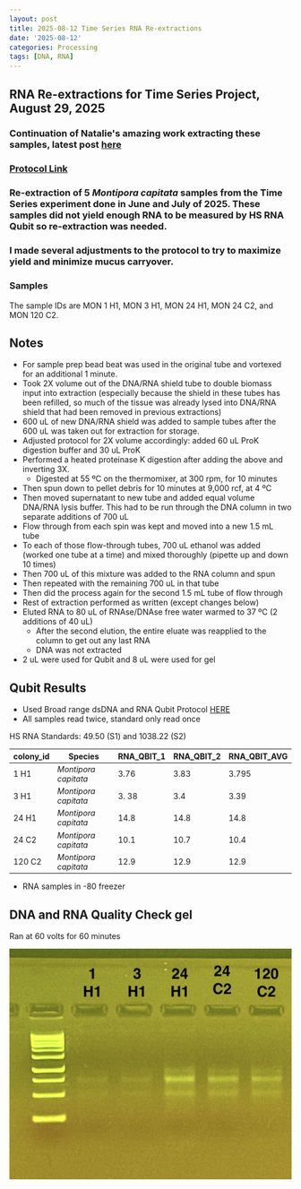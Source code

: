 ```yaml
---
layout: post
title: 2025-08-12 Time Series RNA Re-extractions
date: '2025-08-12'
categories: Processing
tags: [DNA, RNA]
---
```


## RNA Re-extractions for Time Series Project, August 29, 2025

### Continuation of Natalie's amazing work extracting these samples, latest post [here](https://github.com/nchampney/NEC_Putnam_Lab_Notebook/blob/master/_posts/2025-08-14-TimeSeries-RNA-Re-Extractions.md)

### [Protocol Link](https://github.com/zdellaert/ZD_Putnam_Lab_Notebook/blob/master/protocols/2022-10-03-Protocols_Zymo_Quick_DNA_RNA_Miniprep_Plus.md)

### Re-extraction of 5 *Montipora capitata* samples from the Time Series experiment done in June and July of 2025. These samples did not yield enough RNA to be measured by HS RNA Qubit so re-extraction was needed. 

### I made several adjustments to the protocol to try to maximize yield and minimize mucus carryover.

### Samples

The sample IDs are MON 1 H1, MON 3 H1, MON 24 H1, MON 24 C2, and MON 120 C2.

## Notes

- For sample prep bead beat was used in the original tube and vortexed for an additional 1 minute. 
- Took 2X volume out of the DNA/RNA shield tube to double biomass input into extraction (especially because the shield in these tubes has been refilled, so much of the tissue was already lysed into DNA/RNA shield that had been removed in previous extractions)
- 600 uL of new DNA/RNA shield was added to sample tubes after the 600 uL was taken out for extraction for storage. 
- Adjusted protocol for 2X volume accordingly: added 60 uL ProK digestion buffer and 30 uL ProK
- Performed a heated proteinase K digestion after adding the above and inverting 3X.
  - Digested at 55 ºC on the thermomixer, at 300 rpm, for 10 minutes
- Then spun down to pellet debris for 10 minutes at 9,000 rcf, at 4 ºC
- Then moved supernatant to new tube and added equal volume DNA/RNA lysis buffer. This had to be run through the DNA column in two separate additions of 700 uL
- Flow through from each spin was kept and moved into a new 1.5 mL tube
- To each of those flow-through tubes, 700 uL ethanol was added (worked one tube at a time) and mixed thoroughly (pipette up and down 10 times)
- Then 700 uL of this mixture was added to the RNA column and spun
- Then repeated with the remaining 700 uL in that tube
- Then did the process again for the second 1.5 mL tube of flow through
- Rest of extraction performed as written (except changes below)
- Eluted RNA to 80 uL of RNAse/DNAse free water warmed to 37 ºC (2 additions of 40 uL)
  - After the second elution, the entire eluate was reapplied to the column to get out any last RNA
  - DNA was not extracted
- 2 uL were used for Qubit and 8 uL were used for gel

## Qubit Results

- Used Broad range dsDNA and RNA Qubit Protocol [HERE](https://zdellaert.github.io/ZD_Putnam_Lab_Notebook/Qubit-Protocol/) 
- All samples read twice, standard only read once

HS RNA Standards: 49.50 (S1) and 1038.22 (S2)

| colony_id | Species                    | RNA_QBIT_1 | RNA_QBIT_2 | RNA_QBIT_AVG |
|-----------|----------------------------|------------|------------|--------------|
| 1 H1     | *Montipora capitata*       |    3.76  |  3.83 |   3.795     |
| 3 H1     | *Montipora capitata*       |  3. 38 |  3.4   | 3.39  |
| 24 H1    | *Montipora capitata*       |   14.8  | 14.8 | 14.8       |
| 24 C2    | *Montipora capitata*       |   10.1    | 10.7    | 10.4   |
| 120 C2    | *Montipora capitata*       |   12.9    | 12.9     |   12.9      |

- RNA samples in -80 freezer

## DNA and RNA Quality Check gel

Ran at 60 volts for 60 minutes

![gel image](../images/gels/2025-08-29-gel.JPG)